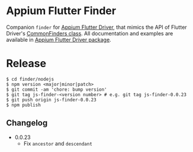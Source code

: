 # Appium Flutter Finder

Companion `finder` for [Appium Flutter Driver](https://www.npmjs.com/package/appium-flutter-driver), that mimics the API of Flutter Driver's [CommonFinders class](https://api.flutter.dev/flutter/flutter_driver/CommonFinders-class.html). All documentation and examples are available in [Appium Flutter Driver package](https://www.npmjs.com/package/appium-flutter-driver).

# Release

```
$ cd finder/nodejs
$ npm version <major|minor|patch>
$ git commit -am 'chore: bump version'
$ git tag js-finder-<version number> # e.g. git tag js-finder-0.0.23
$ git push origin js-finder-0.0.23
$ npm publish
```

## Changelog

- 0.0.23
  - Fix `ancestor` and `descendant`
